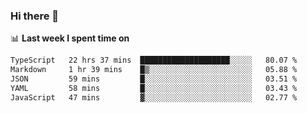 ### Hi there 👋

<!--
**DBvc/DBvc** is a ✨ _special_ ✨ repository because its `README.md` (this file) appears on your GitHub profile.

Here are some ideas to get you started:

- 🔭 I’m currently working on ...
- 🌱 I’m currently learning ...
- 👯 I’m looking to collaborate on ...
- 🤔 I’m looking for help with ...
- 💬 Ask me about ...
- 📫 How to reach me: ...
- 😄 Pronouns: ...
- ⚡ Fun fact: ...
-->

📊 **Last week I spent time on**
<!--START_SECTION:waka-->

```txt
TypeScript   22 hrs 37 mins  ████████████████████░░░░░   80.07 %
Markdown     1 hr 39 mins    █▒░░░░░░░░░░░░░░░░░░░░░░░   05.88 %
JSON         59 mins         █░░░░░░░░░░░░░░░░░░░░░░░░   03.51 %
YAML         58 mins         █░░░░░░░░░░░░░░░░░░░░░░░░   03.43 %
JavaScript   47 mins         ▓░░░░░░░░░░░░░░░░░░░░░░░░   02.77 %
```

<!--END_SECTION:waka-->
